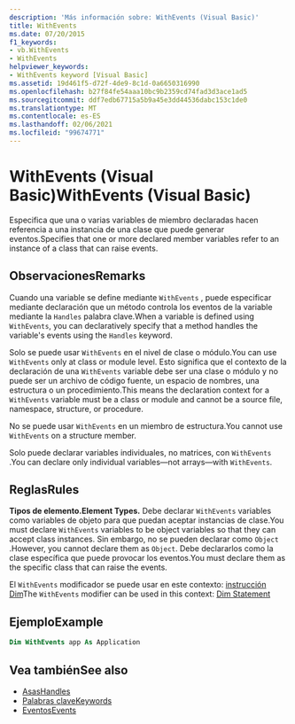 ```yaml
---
description: 'Más información sobre: WithEvents (Visual Basic)'
title: WithEvents
ms.date: 07/20/2015
f1_keywords:
- vb.WithEvents
- WithEvents
helpviewer_keywords:
- WithEvents keyword [Visual Basic]
ms.assetid: 19d461f5-d72f-4de9-8c1d-0a6650316990
ms.openlocfilehash: b27f84fe54aaa10bc9b2359cd74fad3d3ace1ad5
ms.sourcegitcommit: ddf7edb67715a5b9a45e3dd44536dabc153c1de0
ms.translationtype: MT
ms.contentlocale: es-ES
ms.lasthandoff: 02/06/2021
ms.locfileid: "99674771"
---
```

# <a name="withevents-visual-basic"></a><span data-ttu-id="b9978-103">WithEvents (Visual Basic)</span><span class="sxs-lookup"><span data-stu-id="b9978-103">WithEvents (Visual Basic)</span></span>

<span data-ttu-id="b9978-104">Especifica que una o varias variables de miembro declaradas hacen referencia a una instancia de una clase que puede generar eventos.</span><span class="sxs-lookup"><span data-stu-id="b9978-104">Specifies that one or more declared member variables refer to an instance of a class that can raise events.</span></span>

## <a name="remarks"></a><span data-ttu-id="b9978-105">Observaciones</span><span class="sxs-lookup"><span data-stu-id="b9978-105">Remarks</span></span>

<span data-ttu-id="b9978-106">Cuando una variable se define mediante `WithEvents` , puede especificar mediante declaración que un método controla los eventos de la variable mediante la `Handles` palabra clave.</span><span class="sxs-lookup"><span data-stu-id="b9978-106">When a variable is defined using `WithEvents`, you can declaratively specify that a method handles the variable's events using the `Handles` keyword.</span></span>

<span data-ttu-id="b9978-107">Solo se puede usar `WithEvents` en el nivel de clase o módulo.</span><span class="sxs-lookup"><span data-stu-id="b9978-107">You can use `WithEvents` only at class or module level.</span></span> <span data-ttu-id="b9978-108">Esto significa que el contexto de la declaración de una `WithEvents` variable debe ser una clase o módulo y no puede ser un archivo de código fuente, un espacio de nombres, una estructura o un procedimiento.</span><span class="sxs-lookup"><span data-stu-id="b9978-108">This means the declaration context for a `WithEvents` variable must be a class or module and cannot be a source file, namespace, structure, or procedure.</span></span>

<span data-ttu-id="b9978-109">No se puede usar `WithEvents` en un miembro de estructura.</span><span class="sxs-lookup"><span data-stu-id="b9978-109">You cannot use `WithEvents` on a structure member.</span></span>

<span data-ttu-id="b9978-110">Solo puede declarar variables individuales, no matrices, con `WithEvents` .</span><span class="sxs-lookup"><span data-stu-id="b9978-110">You can declare only individual variables—not arrays—with `WithEvents`.</span></span>

## <a name="rules"></a><span data-ttu-id="b9978-111">Reglas</span><span class="sxs-lookup"><span data-stu-id="b9978-111">Rules</span></span>

<span data-ttu-id="b9978-112">**Tipos de elemento.**</span><span class="sxs-lookup"><span data-stu-id="b9978-112">**Element Types.**</span></span> <span data-ttu-id="b9978-113">Debe declarar `WithEvents` variables como variables de objeto para que puedan aceptar instancias de clase.</span><span class="sxs-lookup"><span data-stu-id="b9978-113">You must declare `WithEvents` variables to be object variables so that they can accept class instances.</span></span> <span data-ttu-id="b9978-114">Sin embargo, no se pueden declarar como `Object` .</span><span class="sxs-lookup"><span data-stu-id="b9978-114">However, you cannot declare them as `Object`.</span></span> <span data-ttu-id="b9978-115">Debe declararlos como la clase específica que puede provocar los eventos.</span><span class="sxs-lookup"><span data-stu-id="b9978-115">You must declare them as the specific class that can raise the events.</span></span>

<span data-ttu-id="b9978-116">El `WithEvents` modificador se puede usar en este contexto: [instrucción Dim](../statements/dim-statement.md)</span><span class="sxs-lookup"><span data-stu-id="b9978-116">The `WithEvents` modifier can be used in this context: [Dim Statement](../statements/dim-statement.md)</span></span>

## <a name="example"></a><span data-ttu-id="b9978-117">Ejemplo</span><span class="sxs-lookup"><span data-stu-id="b9978-117">Example</span></span>

```vb
Dim WithEvents app As Application
```

## <a name="see-also"></a><span data-ttu-id="b9978-118">Vea también</span><span class="sxs-lookup"><span data-stu-id="b9978-118">See also</span></span>

- [<span data-ttu-id="b9978-119">Asas</span><span class="sxs-lookup"><span data-stu-id="b9978-119">Handles</span></span>](../statements/handles-clause.md)
- [<span data-ttu-id="b9978-120">Palabras clave</span><span class="sxs-lookup"><span data-stu-id="b9978-120">Keywords</span></span>](../keywords/index.md)
- [<span data-ttu-id="b9978-121">Eventos</span><span class="sxs-lookup"><span data-stu-id="b9978-121">Events</span></span>](../../programming-guide/language-features/events/index.md)
